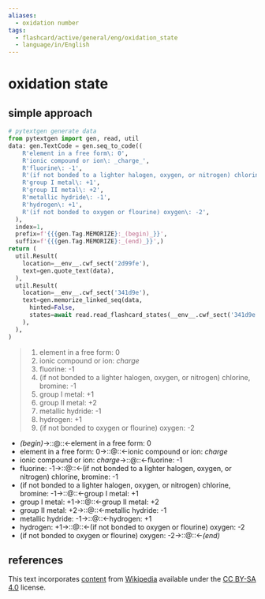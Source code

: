 ```yaml
---
aliases:
  - oxidation number
tags:
  - flashcard/active/general/eng/oxidation_state
  - language/in/English
---
```


# oxidation state

## simple approach

```Python
# pytextgen generate data
from pytextgen import gen, read, util
data: gen.TextCode = gen.seq_to_code((
    R'element in a free form\: 0',
    R'ionic compound or ion\: _charge_',
    R'fluorine\: -1',
    R'(if not bonded to a lighter halogen, oxygen, or nitrogen) chlorine, bromine\: -1',
    R'group I metal\: +1',
    R'group II metal\: +2',
    R'metallic hydride\: -1',
    R'hydrogen\: +1',
    R'(if not bonded to oxygen or flourine) oxygen\: -2',
  ),
  index=1,
  prefix=f'{{{gen.Tag.MEMORIZE}:_(begin)_}}',
  suffix=f'{{{gen.Tag.MEMORIZE}:_(end)_}}',)
return (
  util.Result(
    location=__env__.cwf_sect('2d99fe'),
    text=gen.quote_text(data),
  ),
  util.Result(
    location=__env__.cwf_sect('341d9e'),
    text=gen.memorize_linked_seq(data,
      hinted=False,
      states=await read.read_flashcard_states(__env__.cwf_sect('341d9e')),
    ),
  ),
)
```

<!--pytextgen generate section="2d99fe"--><!-- The following content is generated at 2022-11-05T00:25:01.101869+08:00. Any edits will be overridden! -->

> 1. element in a free form: 0
> 2. ionic compound or ion: _charge_
> 3. fluorine: -1
> 4. (if not bonded to a lighter halogen, oxygen, or nitrogen) chlorine, bromine: -1
> 5. group I metal: +1
> 6. group II metal: +2
> 7. metallic hydride: -1
> 8. hydrogen: +1
> 9. (if not bonded to oxygen or flourine) oxygen: -2

<!--/pytextgen-->

<!--pytextgen generate section="341d9e"--><!-- The following content is generated at 2024-01-04T20:17:52.416402+08:00. Any edits will be overridden! -->

- _(begin)_→::@::←element in a free form: 0
- element in a free form: 0→::@::←ionic compound or ion: _charge_
- ionic compound or ion: _charge_→::@::←fluorine: -1
- fluorine: -1→::@::←(if not bonded to a lighter halogen, oxygen, or nitrogen) chlorine, bromine: -1
- (if not bonded to a lighter halogen, oxygen, or nitrogen) chlorine, bromine: -1→::@::←group I metal: +1
- group I metal: +1→::@::←group II metal: +2
- group II metal: +2→::@::←metallic hydride: -1
- metallic hydride: -1→::@::←hydrogen: +1
- hydrogen: +1→::@::←(if not bonded to oxygen or flourine) oxygen: -2
- (if not bonded to oxygen or flourine) oxygen: -2→::@::←_(end)_

<!--/pytextgen-->

## references

This text incorporates [content](https://en.wikipedia.org/wiki/oxidation_state) from [Wikipedia](Wikipedia.md) available under the [CC BY-SA 4.0](https://creativecommons.org/licenses/by-sa/4.0/) license.
